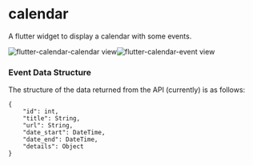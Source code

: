 # calendar

A flutter widget to display a calendar with some events.

![flutter-calendar-calendar view](https://cloud.githubusercontent.com/assets/2818462/20657190/f1573420-b501-11e6-93e3-77b4dc3cebc7.png)![flutter-calendar-event view](https://cloud.githubusercontent.com/assets/2818462/20657211/2069e992-b502-11e6-9332-e12a71cb200f.png)


### Event Data Structure

The structure of the data returned from the API (currently) is as follows:
```
{
    "id": int,
    "title": String,
    "url": String,
    "date_start": DateTime,
    "date_end": DateTime,
    "details": Object
}
```
